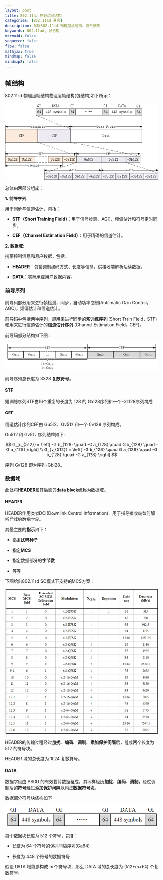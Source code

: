 ```yaml
---
layout: post
title: 802.11ad 物理层帧结构
categories: [802.11ad 通信]
description: 解析802.11ad 物理层帧结构、波形参数
keywords: 802.11ad, 帧结构
mermaid: false
sequence: false
flow: false
mathjax: true
mindmap: false
mindmap2: false
---
```


## 帧结构

802.11ad 物理层帧结构物理层帧结构(包结构)如下所示：

![帧结构](/images\802.11ad学习\总帧结构.png)

总体由两部分组成：

**1. 前导序列**:

用于同步与信道估计，包括：

- **STF（Short Training Field）**：用于信号检测、AGC、频偏估计和符号定时同步。

- **CEF（Channel Estimation Field）**：用于精确的信道估计。

**2. 数据域**:

携带控制信息和用户数据，包括：

- **HEADER**：包含调制编码方式、长度等信息，供接收端解析后续数据。
  
- **DATA**：实际承载用户数据内容。

### 前导序列

前导码部分用来进行帧检测，同步，自动功率控制(Automatic Gain Control，AGC)，频偏估计和信道估计。

前导码中包括两种序列，即用来进行同步的**短训练序列** (Short Train Field，STF) 和用来进行信道估计的**信道估计序列** (Channel Estimation Field，CEF)。

前导码部分结构如下图：

![前导序列](/images\802.11ad学习\前导.png)

前导序列总长度为 3328 **复数符号**。

#### STF

短训练序列STF由16个重复的长度为 128 的 Ga128序列和一个-Ga128序列构成

#### CEF

信道估计序列CEF由 Gu512、Gv512 和一个 Gv128 序列构成。

Gu512 和 Gv512 序列结构如下:

$$
G_{u_{512}} = \left[ -G b_{128} \quad -G a_{128} \quad G b_{128} \quad -G a_{128} \right] \\
G_{v_{512}} = \left[ -G b_{128} \quad G a_{128} \quad -G b_{128} \quad -G a_{128} \right]
$$

序列 Gv128 即为序列-Gb128。

### 数据域

此处将**HEADER**和其后面的**data block**统称为数据域。

#### HEADER

HEADER作用类似DCI(Downlink Control Information)，用于指导接收端如何解析后续的数据字段。

其最主要的**指示**如下：

- 指定**扰码种子**
  
- 指定**MCS**

- 指定数据部分的**字节数**

- 等等

下图给出802.11ad SC模式下支持的MCS方案：

![MCS](/images\802.11ad学习\HEADERMCS.png)

HEADER的传输过程经过**加扰**、**编码**、**调制**、**添加保护间隔**后，组成两个长度为 512 的符号块。

HEADER 域的总长度为 1024 复数符号。

#### DATA

数据字段由 PSDU 的有效载荷数据组成，其同样经历**加扰**、**编码**、**调制**，经过调制后的**符号**经过**添加保护间隔**以构成**数据符号块**。

数据部分符号块结构如下：

![符号块结构](/images\802.11ad学习\符号块结构.png)

每个数据块长度为 512 个符号，包含：

- 长度为 64 个符号的保护间隔序列(Ga64)

- 长度为 448 个符号的数据符号

假设 DATA 域能够构成 m 个符号块，那么 DATA 域的总长度为 (512*m+64) 个复数符号。
